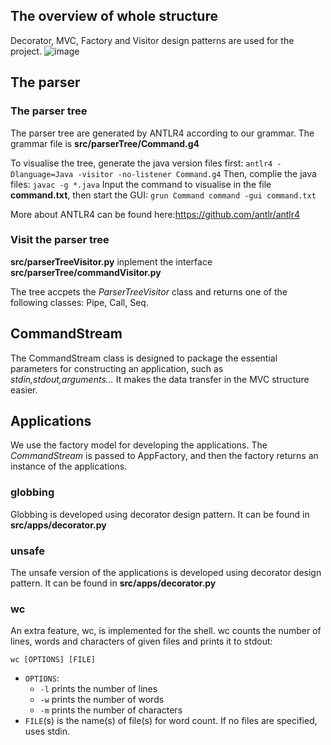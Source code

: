 ## The overview of whole structure
Decorator, MVC, Factory and Visitor design patterns are used for the project.
![image](https://github.com/comp0010/python-shell-p14/blob/master/doc/wholeStructure.jpg)
## The parser
### The parser tree
The parser tree are generated by ANTLR4 according to our grammar. The grammar file is **src/parserTree/Command.g4**

To visualise the tree, generate the java version files first:
`antlr4 -Dlanguage=Java -visitor -no-listener Command.g4`
Then, complie the java files:
`javac -g *.java`
Input the command to visualise in the file **command.txt**, then start the GUI:
`grun Command command -gui command.txt`

More about ANTLR4 can be found here:https://github.com/antlr/antlr4
### Visit the parser tree
**src/parserTreeVisitor.py** inplement the interface **src/parserTree/commandVisitor.py**

The tree accpets the *ParserTreeVisitor* class and returns one of the following classes: Pipe, Call, Seq.

## CommandStream
The CommandStream class is designed to package the essential parameters for constructing an application, such as *stdin,stdout,arguments...* It makes the data transfer in the MVC structure easier.
## Applications
We use the factory model for developing the applications. The *CommandStream* is passed to AppFactory, and then the factory returns an instance of the applications.
### globbing
Globbing is developed using decorator design pattern. It can be found in **src/apps/decorator.py** 
### unsafe 
The unsafe version of the applications is developed using decorator design pattern. It can be found in **src/apps/decorator.py** 
### wc
An extra feature, wc, is implemented for the shell. 
wc counts the number of lines, words and characters of given files and prints it to stdout:

    wc [OPTIONS] [FILE]

- `OPTIONS`:
    - `-l` prints the number of lines
    - `-w` prints the number of words
    - `-m` prints the number of characters
- `FILE`(s) is the name(s) of file(s) for word count. If no files are specified, uses stdin. 
